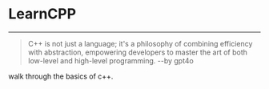 # LearnCPP
---

> C++ is not just a language; it's a philosophy of combining efficiency with abstraction, empowering developers to master the art of both low-level and high-level programming. --by gpt4o

walk through the basics of c++.
